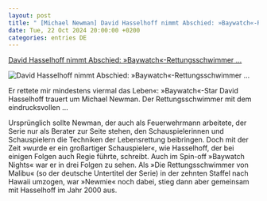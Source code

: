 ```yaml
---
layout: post
title: " [Michael Newman] David Hasselhoff nimmt Abschied: »Baywatch«-Rettungsschwimmer ..."
date: Tue, 22 Oct 2024 20:00:00 +0200
categories: entries DE
---
```

[David Hasselhoff nimmt Abschied: »Baywatch«-Rettungsschwimmer ...](https://www.spiegel.de/kultur/tv/baywatch-rettungsschwimmer-michael-newman-ist-tot-david-hasselhoff-trauert-a-ea000fa1-719b-40ac-b16c-bac8f0fa0028)

![David Hasselhoff nimmt Abschied: »Baywatch«-Rettungsschwimmer ...](https://cdn.prod.www.spiegel.de/images/b55a8c8b-0fa2-48fc-94df-cb3a55ce4b03_w1200_r1.778_fpx39_fpy24.jpg)

Er rettete mir mindestens viermal das Leben«: »Baywatch«-Star David Hasselhoff trauert um Michael Newman. Der Rettungsschwimmer mit dem eindrucksvollen ...

Ursprünglich sollte Newman, der auch als Feuerwehrmann arbeitete, der Serie nur als Berater zur Seite stehen, den Schauspielerinnen und Schauspielern die Techniken der Lebensrettung beibringen. Doch mit der Zeit »wurde er ein großartiger Schauspieler«, wie Hasselhoff, der bei einigen Folgen auch Regie führte, schreibt. Auch im Spin-off »Baywatch Nights« war er in drei Folgen zu sehen. Als »Die Rettungsschwimmer von Malibu« (so der deutsche Untertitel der Serie) in der zehnten Staffel nach Hawaii umzogen, war »Newmie« noch dabei, stieg dann aber gemeinsam mit Hasselhoff im Jahr 2000 aus.

